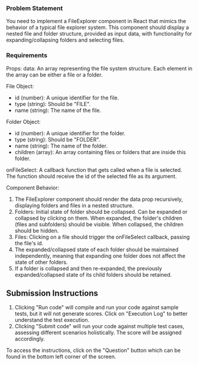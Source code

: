### Problem Statement

You need to implement a FileExplorer component in React that mimics the behavior of a typical file explorer system. This component should display a nested file and folder structure, provided as input data, with functionality for expanding/collapsing folders and selecting files.

### Requirements

Props:
data: An array representing the file system structure. Each element in the array can be either a file or a folder.

File Object:

- id (number): A unique identifier for the file.
- type (string): Should be "FILE".
- name (string): The name of the file.

Folder Object:

- id (number): A unique identifier for the folder.
- type (string): Should be "FOLDER".
- name (string): The name of the folder.
- children (array): An array containing files or folders that are inside this folder.

onFileSelect: A callback function that gets called when a file is selected. The function should receive the id of the selected file as its argument.

Component Behavior:

1. The FileExplorer component should render the data prop recursively, displaying folders and files in a nested structure.
2. Folders: Initial state of folder should be collapsed. Can be expanded or collapsed by clicking on them. When expanded, the folder's children (files and subfolders) should be visible. When collapsed, the children should be hidden.
3. Files: Clicking on a file should trigger the onFileSelect callback, passing the file's id.
4. The expanded/collapsed state of each folder should be maintained independently, meaning that expanding one folder does not affect the state of other folders.
5. If a folder is collapsed and then re-expanded, the previously expanded/collapsed state of its child folders should be retained.

## Submission Instructions

1. Clicking "Run code" will compile and run your code against sample tests, but it will not generate scores. Click on "Execution Log" to better understand the test execution.
2. Clicking "Submit code" will run your code against multiple test cases, assessing different scenarios holistically. The score will be assigned accordingly.

To access the instructions, click on the "Question" button which can be found in the bottom left corner of the screen.
